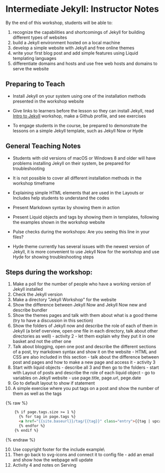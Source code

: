 # Intermediate Jekyll: Instructor Notes

By the end of this workshop, students will be able to:
1. recognize the capabilities and shortcomings of Jekyll for building different types of websites
2. build a Jekyll environment hosted on a local machine
3. develop a simple website with Jekyll and free online themes
4. write your first blog post and add simple features using Liquid templating languages
5. differentiate domains and hosts and use free web hosts and domains to serve the website

## Preparing to Teach

- Install Jekyll on your system using one of the installation methods presented in the workshop website

- Give links to learners before the lesson so they can install Jekyll, read [Intro to Jekyll](https://ubc-library-rc.github.io/intro-jekyll/) workshop, make a Github profile, and see exercises

- To engage students in the course, be prepared to demonstrate the lessons on a simple Jekyll template, such as Jekyll Now or Hyde

## General Teaching Notes

- Students with old versions of macOS or Windows 8 and older will have problems installing Jekyll on their system, be prepared for troubleshooting

- It is not possible to cover all different installation methods in the workshop timeframe

- Explaining simple HTML elements that are used in the Layouts or Includes help students to understand the codes

- Present Markdown syntax by showing them in action

- Present Liquid objects and tags by showing them in templates, following the examples shown in the workshop website

- Pulse checks during the workshops: Are you seeing this line in your files?

- Hyde theme currently has several issues with the newest version of Jekyll, it is more convenient to use Jekyll Now for the workshop and use Hyde for showing troubleshooting steps

## Steps during the workshop:

1. Make a poll for the number of people who have a working version of Jekyll installed
2. Check the Jekyll version
3. Make a directory "Jekyll Workshop" for the website
4. Show the difference between Jekyll Now and Jekyll Now new and describe bundler
4. Show the themes pages and talk with them about what is a good theme (try to have a discussion in this section)
5. Show the folders of Jekyll now and describe the role of each of them in Jekyll (a brief overview, open one file in each directory, talk about other directories as well) - activity 2 - let them explain why they put it in one basket and not the other one
6. Talk about blogging, open one post and describe the different sections of a post, try markdown syntax and show it on the website - HTML and CSS are also included in this section - talk about the difference between post and pages and how to make a new page and access it - activity 3
7. Start with liquid objects - describe all 3 and then go to the folders - start with Layout of posts and describe the role of each liquid object - go to variables on Jekyll website - use page.title, page.url, pege.date
8. Go to default layout to show if statement
9. A simple exercise where you put tags on a post and show the number of them as well as the tags


{% raw %}
```html
    {% if page.tags.size >= 1 %}
      {% for tag in page.tags %}
      <a href="{{site.baseurl}}/tag/{{tag}}" class="entry">{{tag | upcase }}</a>
      {% endfor %}
    {% endif %}
```
{% endraw %}

10. Use copyright footer for the include example\
11. Then go back to svg-icons and connect it to config file - add an email and show how the webpage will update
12.	Activity 4 and notes on Serving